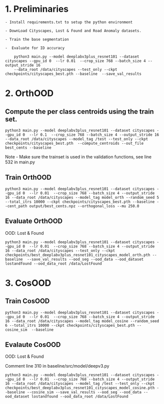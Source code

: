 

# 1. Preliminaries 
    - Install requirements.txt to setup the python environment

    - DownLoad Cityscapes, Lost & Found and Road Anomaly datasets. 

    - Train the base segmentation

    -  Evaluate for ID accuracy 

        python3 main.py --model deeplabv3plus_resnet101 --dataset cityscapes --gpu_id 0  --lr 0.01  --crop_size 768 --batch_size 4 --output_stride 16 
        --data_root /data/cityscapes --test_only --ckpt checkpoints/cityscapes_best.pth --baseline  --save_val_results 


# 2. OrthOOD 

## Compute the per class centroids using the train set.

    python3 main.py --model deeplabv3plus_resnet101 --dataset cityscapes --gpu_id 0  --lr 0.1  --crop_size 768 --batch_size 4 --output_stride 16 --data_root /data/cityscapes --model_tag /test --test_only --ckpt checkpoints/cityscapes_best.pth  --compute_centroids --out_file best_cents --baseline

Note - Make sure the trainset is used in the validation functions, see line 532 in main.py 

## Train OrthOOD  

    python3 main.py --model deeplabv3plus_resnet101 --dataset cityscapes --gpu_id 0  --lr 0.01  --crop_size 768 --batch_size 4 --output_stride 16 --data_root /data/cityscapes --model_tag model_orth --random_seed 5  --total_itrs 10000 --ckpt checkpoints/cityscapes_best.pth --baseline --cent_path output/best_cents.npz --orthogonal_loss --mu 250.0 

## Evaluate OrthOOD  
OOD: Lost & Found 

    python3 main.py --model deeplabv3plus_resnet101 --dataset cityscapes --gpu_id 0  --lr 0.01  --crop_size 768 --batch_size 4 --output_stride 16 --data_root /data/cityscapes --test_only --ckpt checkpoints/best_deeplabv3plus_resnet101_cityscapes_model_orth.pth --baseline  --save_val_results --ood_seg --ood_data --ood_dataset lostandfound --ood_data_root /data/LostFound


# 3. CosOOD 

## Train CosOOD 

    python3 main.py --model deeplabv3plus_resnet101 --dataset cityscapes --gpu_id 0  --lr 0.01  --crop_size 768 --batch_size 4 --output_stride 16 --data_root /data/cityscapes --model_tag model_cosine --random_seed 6 --total_itrs 10000 --ckpt checkpoints/cityscapes_best.pth --cosine_sim  --baseline
    
## Evalaute CosOOD 
OOD: Lost & Found

Comment line 310 in baseline/src/model/deepv3.py

    python3 main.py --model deeplabv3plus_resnet101 --dataset cityscapes --gpu_id 0  --lr 0.01  --crop_size 768 --batch_size 4 --output_stride 16 --data_root /data/cityscapes --model_tag /test --test_only --ckpt checkpoints/best_deeplabv3plus_resnet101_cityscapes_model_cosine.pth --baseline --cosine_sim --save_val_results --ood_seg --ood_data --ood_dataset lostandfound --ood_data_root /data/LostFound



